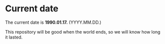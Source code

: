 # Current date

The current date is **1990.01.17.** (YYYY.MM.DD.)

This repository will be good when the world ends, so we will know how long it lasted.